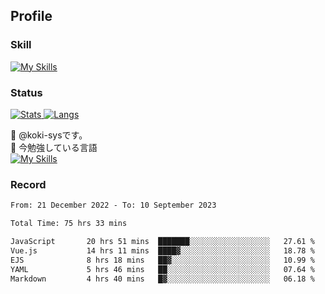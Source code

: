 ## Profile
### Skill
[![My Skills](https://skillicons.dev/icons?i=html,css,javascript,php,java,nodejs,react,bootstrap,docker,laravel,git,github,githubactions,materialui&theme=dark)](https://skillicons.dev)<br>
### Status
[![Stats](https://github-readme-stats.vercel.app/api?username=koki-sys&count_private=true&show_icons=true)
![Langs](https://github-readme-stats.vercel.app/api/top-langs/?username=koki-sys&layout=compact)](https://github.com/koki-sys)

👋 @koki-sysです。<br/>
🌱 今勉強している言語<br/>
[![My Skills](https://skillicons.dev/icons?i=typescript,react,golang&theme=dark)](https://skillicons.dev)


<!---
koki-sys/koki-sys is a ✨ special ✨ repository because its `README.md` (this file) appears on your GitHub profile.
You can click the Preview link to take a look at your changes.
--->

### Record
<!--START_SECTION:waka-->

```txt
From: 21 December 2022 - To: 10 September 2023

Total Time: 75 hrs 33 mins

JavaScript       20 hrs 51 mins  ███████░░░░░░░░░░░░░░░░░░   27.61 %
Vue.js           14 hrs 11 mins  ████▓░░░░░░░░░░░░░░░░░░░░   18.78 %
EJS              8 hrs 18 mins   ██▓░░░░░░░░░░░░░░░░░░░░░░   10.99 %
YAML             5 hrs 46 mins   ██░░░░░░░░░░░░░░░░░░░░░░░   07.64 %
Markdown         4 hrs 40 mins   █▓░░░░░░░░░░░░░░░░░░░░░░░   06.18 %
```

<!--END_SECTION:waka-->
